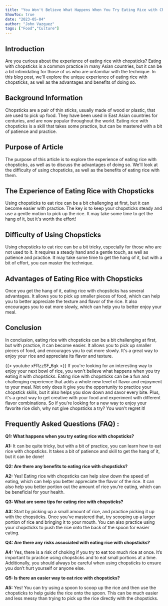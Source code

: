 ```yaml
---
title: "You Won't Believe What Happens When You Try Eating Rice with Chopsticks!"
ShowToc: true 
date: "2023-05-04"
author: "John Vazquez" 
tags: ["Food","Culture"]
---
```

## Introduction

Are you curious about the experience of eating rice with chopsticks? Eating with chopsticks is a common practice in many Asian countries, but it can be a bit intimidating for those of us who are unfamiliar with the technique. In this blog post, we'll explore the unique experience of eating rice with chopsticks, as well as the advantages and benefits of doing so. 

## Background Information

Chopsticks are a pair of thin sticks, usually made of wood or plastic, that are used to pick up food. They have been used in East Asian countries for centuries, and are now popular throughout the world. Eating rice with chopsticks is a skill that takes some practice, but can be mastered with a bit of patience and practice. 

## Purpose of Article

The purpose of this article is to explore the experience of eating rice with chopsticks, as well as to discuss the advantages of doing so. We'll look at the difficulty of using chopsticks, as well as the benefits of eating rice with them. 

## The Experience of Eating Rice with Chopsticks

Using chopsticks to eat rice can be a bit challenging at first, but it can become easier with practice. The key is to keep your chopsticks steady and use a gentle motion to pick up the rice. It may take some time to get the hang of it, but it's worth the effort!

## Difficulty of Using Chopsticks

Using chopsticks to eat rice can be a bit tricky, especially for those who are not used to it. It requires a steady hand and a gentle touch, as well as patience and practice. It may take some time to get the hang of it, but with a bit of effort, you can master the technique.

## Advantages of Eating Rice with Chopsticks

Once you get the hang of it, eating rice with chopsticks has several advantages. It allows you to pick up smaller pieces of food, which can help you to better appreciate the texture and flavor of the rice. It also encourages you to eat more slowly, which can help you to better enjoy your meal. 

## Conclusion

In conclusion, eating rice with chopsticks can be a bit challenging at first, but with practice, it can become easier. It allows you to pick up smaller pieces of food, and encourages you to eat more slowly. It's a great way to enjoy your rice and appreciate its flavor and texture.

{{< youtube xFRzzSF_6gk >}} 
If you're looking for an interesting way to enjoy your next bowl of rice, you won't believe what happens when you try eating it with chopsticks. Eating rice with chopsticks can be a fun and challenging experience that adds a whole new level of flavor and enjoyment to your meal. Not only does it give you the opportunity to practice your chopstick skills, but it also helps you slow down and savor every bite. Plus, it's a great way to get creative with your food and experiment with different flavor combinations. So if you're looking for a new way to enjoy your favorite rice dish, why not give chopsticks a try? You won't regret it!

## Frequently Asked Questions (FAQ) :
**Q1: What happens when you try eating rice with chopsticks?**

**A1:** It can be quite tricky, but with a bit of practice, you can learn how to eat rice with chopsticks. It takes a bit of patience and skill to get the hang of it, but it can be done!

**Q2: Are there any benefits to eating rice with chopsticks?**

**A2:** Yes! Eating rice with chopsticks can help slow down the speed of eating, which can help you better appreciate the flavor of the rice. It can also help you better portion out the amount of rice you’re eating, which can be beneficial for your health.

**Q3: What are some tips for eating rice with chopsticks?**

**A3:** Start by picking up a small amount of rice, and practice picking it up with the chopsticks. Once you’ve mastered that, try scooping up a larger portion of rice and bringing it to your mouth. You can also practice using your chopsticks to push the rice onto the back of the spoon for easier eating.

**Q4: Are there any risks associated with eating rice with chopsticks?**

**A4:** Yes, there is a risk of choking if you try to eat too much rice at once. It’s important to practice using chopsticks and to eat small portions at a time. Additionally, you should always be careful when using chopsticks to ensure you don’t hurt yourself or anyone else.

**Q5: Is there an easier way to eat rice with chopsticks?**

**A5:** Yes! You can try using a spoon to scoop up the rice and then use the chopsticks to help guide the rice onto the spoon. This can be much easier and less messy than trying to pick up the rice directly with the chopsticks.




